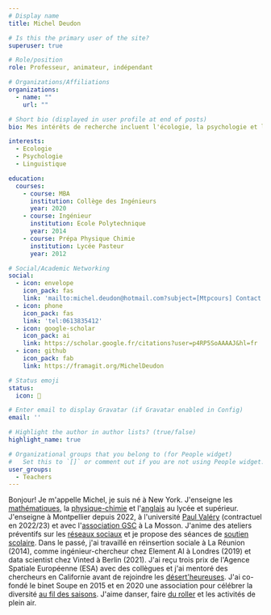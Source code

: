 ```yaml
---
# Display name
title: Michel Deudon

# Is this the primary user of the site?
superuser: true

# Role/position
role: Professeur, animateur, indépendant

# Organizations/Affiliations
organizations:
  - name: ""
    url: ""

# Short bio (displayed in user profile at end of posts)
bio: Mes intérêts de recherche incluent l'écologie, la psychologie et l'apprentissage des langues.

interests:
  - Ecologie
  - Psychologie
  - Linguistique

education:
  courses:
    - course: MBA
      institution: Collège des Ingénieurs
      year: 2020
    - course: Ingénieur
      institution: Ecole Polytechnique
      year: 2014
    - course: Prépa Physique Chimie
      institution: Lycée Pasteur
      year: 2012

# Social/Academic Networking
social:
  - icon: envelope
    icon_pack: fas
    link: 'mailto:michel.deudon@hotmail.com?subject=[Mtpcours] Contact'
  - icon: phone
    icon_pack: fas
    link: 'tel:0613835412'
  - icon: google-scholar
    icon_pack: ai
    link: https://scholar.google.fr/citations?user=p4RP5SoAAAAJ&hl=fr
  - icon: github
    icon_pack: fab
    link: https://framagit.org/MichelDeudon

# Status emoji
status:
  icon: 🌻

# Enter email to display Gravatar (if Gravatar enabled in Config)
email: ''

# Highlight the author in author lists? (true/false)
highlight_name: true

# Organizational groups that you belong to (for People widget)
#   Set this to `[]` or comment out if you are not using People widget.
user_groups:
  - Teachers
---
```


Bonjour! Je m'appelle Michel, je suis né à New York. J'enseigne les [mathématiques](https://www.mtpcours.fr/c/maths/), la [physique-chimie](https://www.mtpcours.fr/c/physique-chimie/) et l'[anglais](https://www.mtpcours.fr/c/english/) au lycée et supérieur. J'enseigne à Montpellier depuis 2022, à l'université [Paul Valéry](https://www.univ-montp3.fr/) (contractuel en 2022/23) et avec l'[association GSC](https://www.helloasso.com/associations/generations-solidaires-et-citoyennes) à La Mosson. J'anime des ateliers préventifs sur les [réseaux sociaux](https://www.mtpcours.fr/c/reseaux/) et je propose des séances de [soutien scolaire](https://www.mtpcours.fr/p/soutien-scolaire-maths-montpellier/). Dans le passé, j'ai travaillé en réinsertion sociale à La Réunion (2014), comme ingénieur-chercheur chez Element AI à Londres (2019) et data scientist chez Vinted à Berlin (2021). J'ai reçu trois prix de l'Agence Spatiale Européenne (ESA) avec des collègues et j'ai mentoré des chercheurs en Californie avant de rejoindre les [désert'heureuses](https://desertheureuses.noblogs.org/). J'ai co-fondé le binet Soupe en 2015 et en 2020 une association pour célébrer la diversité [au fil des saisons](https://www.mtpcours.fr/c/local-seasonal/). J'aime danser, faire [du roller](https://www.mtpcours.fr/p/roller-dance-montpellier/) et les activités de plein air.